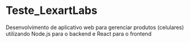 # Teste_LexartLabs
Desenvolvimento de aplicativo web para gerenciar produtos (celulares) utilizando Node.js para o backend e React para o frontend
